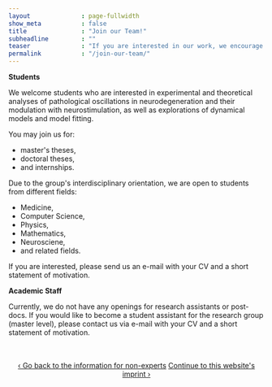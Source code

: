 ```yaml
---
layout              : page-fullwidth
show_meta           : false
title               : "Join our Team!"
subheadline         : ""
teaser              : "If you are interested in our work, we encourage you to apply to join the Computational Neurology Research Group."
permalink           : "/join-our-team/"
---
```

<div>
<p></p>
<b>Students</b>

<p>We welcome students who are interested in experimental and theoretical analyses of pathological oscillations in neurodegeneration and their modulation with neurostimulation, as well as explorations of dynamical models and model fitting.</p>

<p>You may join us for:</p>
	<ul>
		<li>master's theses,</li>
		<li>doctoral theses,</li>
		<li>and internships.</li>
	</ul>

<p>Due to the group's interdisciplinary orientation, we are open to students from different fields:</p>
	<ul>
		<li>Medicine,</li>
		<li>Computer Science,</li>
		<li>Physics,</li>
		<li>Mathematics,</li>
		<li>Neurosciene,</li>
		<li>and related fields.</li>
	</ul>

<p>If you are interested, please send us an e-mail with your CV and a short statement of motivation.</p>

<p></p>
<b>Academic Staff</b>

<p>Currently, we do not have any openings for research assistants or post-docs. If you would like to become a student assistant for the research group (master level), please contact us via e-mail with your CV and a short statement of motivation.</p>
<br><br>
</div>

<div style="text-align: center;">
<a class="radius button small" href="{{ site.url }}{{ site.baseurl }}/non-expert-info/">‹ Go back to the information for non-experts</a>
<a class="radius button small" href="{{ site.url }}{{ site.baseurl }}/impressum/">Continue to this website's imprint ›</a>
</div>

<br><br>
